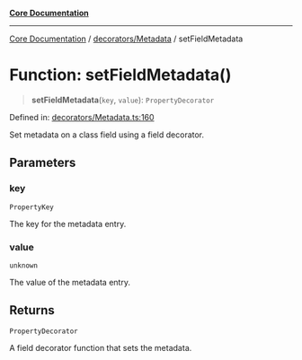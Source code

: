 [**Core Documentation**](../../../README.md)

***

[Core Documentation](../../../README.md) / [decorators/Metadata](../README.md) / setFieldMetadata

# Function: setFieldMetadata()

> **setFieldMetadata**(`key`, `value`): `PropertyDecorator`

Defined in: [decorators/Metadata.ts:160](https://github.com/stonemjs/core/blob/65c9e07f9d264b07f6e4091fcc29046b5ca8ea45/src/decorators/Metadata.ts#L160)

Set metadata on a class field using a field decorator.

## Parameters

### key

`PropertyKey`

The key for the metadata entry.

### value

`unknown`

The value of the metadata entry.

## Returns

`PropertyDecorator`

A field decorator function that sets the metadata.
